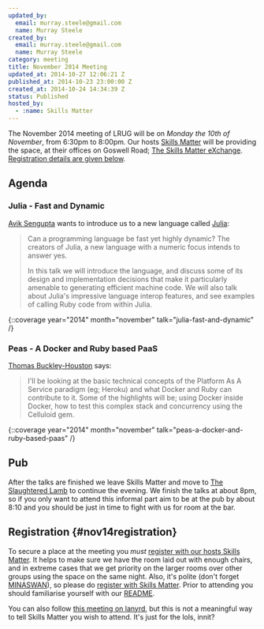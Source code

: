 ```yaml
--- 
updated_by: 
  email: murray.steele@gmail.com
  name: Murray Steele
created_by: 
  email: murray.steele@gmail.com
  name: Murray Steele
category: meeting
title: November 2014 Meeting
updated_at: 2014-10-27 12:06:21 Z
published_at: 2014-10-23 23:00:00 Z
created_at: 2014-10-24 14:34:39 Z
status: Published
hosted_by:
  - :name: Skills Matter
---
```


The November 2014 meeting of LRUG will be on *Monday the 10th of November*, from 6:30pm to 8:00pm.  Our hosts [Skills Matter](http://skillsmatter.com/) will be providing the space, at their offices on Goswell Road; [The Skills Matter eXchange](https://skillsmatter.com/locations/96-skills-matter-exchange).  <a href="#nov14registration">Registration details are given below</a>.

## Agenda

### Julia  - Fast and Dynamic

[Avik Sengupta](http://www.sengupta.net/musings/) wants to introduce us to a new language called [Julia](http://julialang.org/):

> Can  a programming language be fast yet highly 
> dynamic? The creators of Julia, a new language with 
> a numeric focus intends to answer yes. 
>
> In this talk we will introduce the language, and 
> discuss some of its design and implementation 
> decisions that make it particularly amenable to
> generating efficient machine code. We will also talk
> about Julia's impressive language interop features, 
> and see examples of calling Ruby code from within Julia.

{::coverage year="2014" month="november" talk="julia-fast-and-dynamic" /}

### Peas - A Docker and Ruby based PaaS

[Thomas Buckley-Houston](http://tombh.co.uk) says:

> I'll be looking at the basic technical concepts
> of the Platform As A Service paradigm (eg; Heroku)
> and what Docker and Ruby can contribute to it.
> Some of the highlights will be; using Docker 
> inside Docker, how to test this complex stack 
> and concurrency using the Celluloid gem.

{::coverage year="2014" month="november" talk="peas-a-docker-and-ruby-based-paas" /}

## Pub

After the talks are finished we leave Skills Matter and move to [The Slaughtered Lamb](http://www.theslaughteredlambpub.com/) to continue the evening.  We finish the talks at about 8pm, so if you only want to attend this informal part aim to be at the pub by about 8:10 and you should be just in time to fight with us for room at the bar.

## Registration {#nov14registration}

To secure a place at the meeting you *must* [register with our hosts Skills Matter](https://www.skillsmatter.com/meetups/6695-lrug-november-meetup).  It helps to make sure we have the room laid out with enough chairs, and in extreme cases that we get priority on the larger rooms over other groups using the space on the same night.  Also, it's polite (don't forget [MINASWAN](http://oreilly.com/ruby/excerpts/ruby-learning-rails/ruby-glossary.html#I_indexterm_d1e32036)), so please do [register with Skills Matter](https://www.skillsmatter.com/meetups/6695-lrug-november-meetup).  Prior to attending you should familiarise yourself with our [README](http://readme.lrug.org/).

You can also follow [this meeting on lanyrd](http://lanyrd.com/2014/lrug-november/), but this is not a meaningful way to tell Skills Matter you wish to attend.  It's just for the lols, innit?
